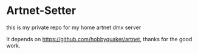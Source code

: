 # Artnet-Setter

this is my private repo for my home artnet dmx server

It depends on https://github.com/hobbyquaker/artnet, thanks for the good work.

